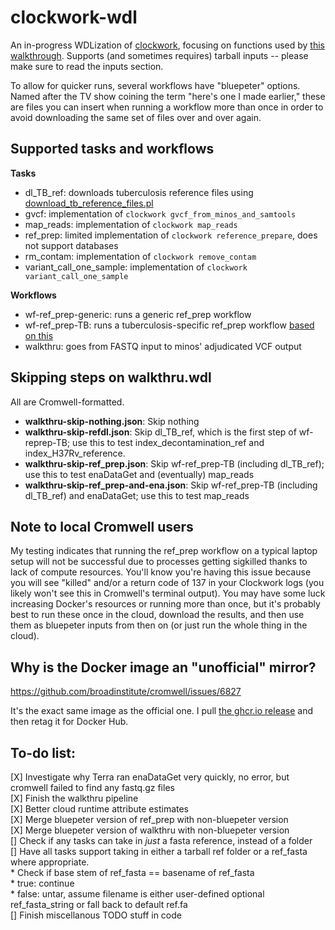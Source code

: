 # clockwork-wdl
 An in-progress WDLization of [clockwork](https://github.com/iqbal-lab-org/clockwork), focusing on functions used by [this walkthrough](https://github.com/iqbal-lab-org/clockwork/wiki/Walkthrough-scripts-only). Supports (and sometimes requires) tarball inputs -- please make sure to read the inputs section.

 To allow for quicker runs, several workflows have "bluepeter" options. Named after the TV show coining the term "here's one I made earlier," these are files you can insert when running a workflow more than once in order to avoid downloading the same set of files over and over again.

## Supported tasks and workflows
 **Tasks**
 * dl_TB_ref: downloads tuberculosis reference files using [download_tb_reference_files.pl](https://github.com/iqbal-lab-org/clockwork/blob/master/scripts/download_tb_reference_files.pl)
 * gvcf: implementation of `clockwork gvcf_from_minos_and_samtools`
 * map_reads: implementation of `clockwork map_reads`
 * ref_prep: limited implementation of `clockwork reference_prepare`, does not support databases
 * rm_contam: implementation of `clockwork remove_contam`
 * variant_call_one_sample: implementation of `clockwork variant_call_one_sample`

 **Workflows**
 * wf-ref_prep-generic: runs a generic ref_prep workflow
 * wf-ref_prep-TB: runs a tuberculosis-specific ref_prep workflow [based on this](https://github.com/iqbal-lab-org/clockwork/wiki/Walkthrough-scripts-only#get-and-index-reference-genomes)
 * walkthru: goes from FASTQ input to minos' adjudicated VCF output

## Skipping steps on walkthru.wdl
All are Cromwell-formatted.
* **walkthru-skip-nothing.json**: Skip nothing
* **walkthru-skip-refdl.json**: Skip dl_TB_ref, which is the first step of wf-reprep-TB; use this to test index_decontamination_ref and index_H37Rv_reference.
* **walkthru-skip-ref_prep.json**: Skip wf-ref_prep-TB (including dl_TB_ref); use this to test enaDataGet and (eventually) map_reads
* **walkthru-skip-ref_prep-and-ena.json**: Skip wf-ref_prep-TB (including dl_TB_ref) and enaDataGet; use this to test map_reads

## Note to local Cromwell users
 My testing indicates that running the ref_prep workflow on a typical laptop setup will not be successful due to processes getting sigkilled thanks to lack of compute resources. You'll know you're having this issue because you will see "killed" and/or a return code of 137 in your Clockwork logs (you likely won't see this in Cromwell's terminal output). You may have some luck increasing Docker's resources or running more than once, but it's probably best to run these once in the cloud, download the results, and then use them as bluepeter inputs from then on (or just run the whole thing in the cloud).

## Why is the Docker image an "unofficial" mirror?
  https://github.com/broadinstitute/cromwell/issues/6827

  It's the exact same image as the official one. I pull [the ghcr.io release](https://github.com/iqbal-lab-org/clockwork/pkgs/container/clockwork) and then retag it for Docker Hub.

## To-do list:
[X] Investigate why Terra ran enaDataGet very quickly, no error, but cromwell failed to find any fastq.gz files  
[X] Finish the walkthru pipeline  
[X] Better cloud runtime attribute estimates  
[X] Merge bluepeter version of ref_prep with non-bluepeter version  
[X] Merge bluepeter version of walkthru with non-bluepeter version  
[] Check if any tasks can take in *just* a fasta reference, instead of a folder  
[] Have all tasks support taking in either a tarball ref folder or a ref_fasta where appropriate.   
    * Check if base stem of ref_fasta == basename of ref_fasta   
        * true: continue  
        * false: untar, assume filename is either user-defined optional ref_fasta_string or fall back to default ref.fa  
[] Finish miscellanous TODO stuff in code   
